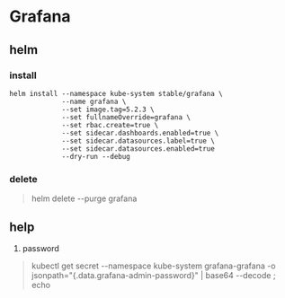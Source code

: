 # Grafana

## helm

### install

```shell
helm install --namespace kube-system stable/grafana \
             --name grafana \
             --set image.tag=5.2.3 \
             --set fullnameOverride=grafana \
             --set rbac.create=true \
             --set sidecar.dashboards.enabled=true \
             --set sidecar.datasources.label=true \
             --set sidecar.datasources.enabled=true
             --dry-run --debug

```

### delete

> helm delete --purge grafana


## help

1. password

> kubectl get secret --namespace kube-system grafana-grafana -o jsonpath="{.data.grafana-admin-password}" | base64 --decode ; echo